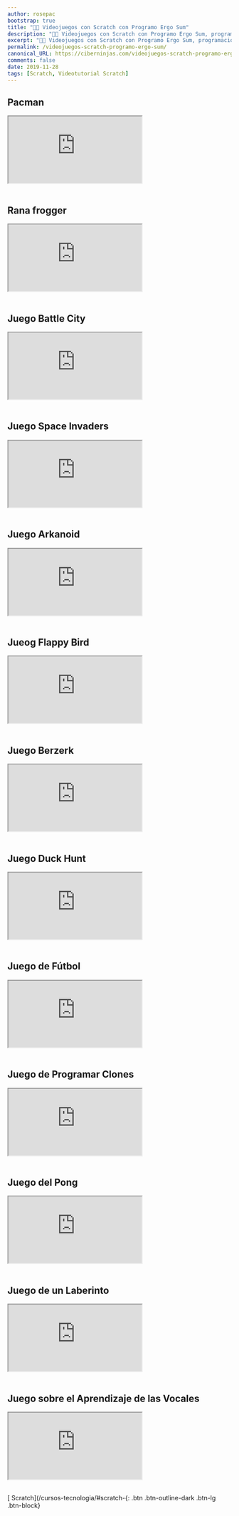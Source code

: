 ```yaml
---
author: rosepac
bootstrap: true
title: "👩‍🏫 Videojuegos con Scratch con Programo Ergo Sum"
description: "👩‍🏫 Videojuegos con Scratch con Programo Ergo Sum, programación para niñas / niños."
excerpt: "👩‍🏫 Videojuegos con Scratch con Programo Ergo Sum, programación para niñas / niños."
permalink: /videojuegos-scratch-programo-ergo-sum/
canonical_URL: https://ciberninjas.com/videojuegos-scratch-programo-ergo-sum/
comments: false
date: 2019-11-28
tags: [Scratch, Videotutorial Scratch]
---
```


## Pacman

<div class="embed-responsive embed-responsive-16by9">
  <iframe class="embed-responsive-item" src="https://www.youtube-nocookie.com/embed/videoseries?list=PLGlS7vMgjN7XfoT1Dn1Q5X7ojrT-KfxXI" allowfullscreen></iframe>
</div><br/>

## Rana frogger

<div class="embed-responsive embed-responsive-16by9">
  <iframe class="embed-responsive-item" src="https://www.youtube-nocookie.com/embed/videoseries?list=PLGlS7vMgjN7XeoLiTeK-NYhu89FOCgBEM" allowfullscreen></iframe>
</div><br/>

## Juego Battle City

<div class="embed-responsive embed-responsive-16by9">
  <iframe class="embed-responsive-item" src="https://www.youtube-nocookie.com/embed/videoseries?list=PLGlS7vMgjN7WwNofyNJeGi_8UGx0PyqtS" allowfullscreen></iframe>
</div><br/>

## Juego Space Invaders

<div class="embed-responsive embed-responsive-16by9">
  <iframe class="embed-responsive-item" src="https://www.youtube-nocookie.com/embed/videoseries?list=PLGlS7vMgjN7V6sSFzMyakCMleo_ghzJE6" allowfullscreen></iframe>
</div><br/>

## Juego Arkanoid

<div class="embed-responsive embed-responsive-16by9">
  <iframe class="embed-responsive-item" src="https://www.youtube-nocookie.com/embed/videoseries?list=PLGlS7vMgjN7WgyZmZgSNni_2TzLKUGd8z" allowfullscreen></iframe>
</div><br/>

## Jueog Flappy Bird

<div class="embed-responsive embed-responsive-16by9">
  <iframe class="embed-responsive-item" src="https://www.youtube-nocookie.com/embed/videoseries?list=PLGlS7vMgjN7WX99atrEaSgHjJQqe_S6EY" allowfullscreen></iframe>
</div><br/>

## Juego Berzerk

<div class="embed-responsive embed-responsive-16by9">
  <iframe class="embed-responsive-item" src="https://www.youtube-nocookie.com/embed/videoseries?list=PLGlS7vMgjN7WoaidjWuGUPJYEeWvfpk1e" allowfullscreen></iframe>
</div><br/>

## Juego Duck Hunt

<div class="embed-responsive embed-responsive-16by9">
  <iframe class="embed-responsive-item" src="https://www.youtube-nocookie.com/embed/videoseries?list=PLGlS7vMgjN7WudGkT0wk-L645PydEKRPv" allowfullscreen></iframe>
</div><br/>

## Juego de Fútbol

<div class="embed-responsive embed-responsive-16by9">
  <iframe class="embed-responsive-item" src="https://www.youtube-nocookie.com/embed/videoseries?list=PLGlS7vMgjN7VkbrWRp1qnA4HiCnXoQFH9" allowfullscreen></iframe>
</div><br/>

## Juego de Programar Clones

<div class="embed-responsive embed-responsive-16by9">
  <iframe class="embed-responsive-item" src="https://www.youtube-nocookie.com/embed/videoseries?list=PLGlS7vMgjN7V5yY0DOESjybOhqK3-SvAj" allowfullscreen></iframe>
</div><br/>

## Juego del Pong

<div class="embed-responsive embed-responsive-16by9">
  <iframe class="embed-responsive-item" src="https://www.youtube-nocookie.com/embed/videoseries?list=PLGlS7vMgjN7UxgEImfjUrYNvl1f2ZHAu-" allowfullscreen></iframe>
</div><br/>

## Juego de un Laberinto

<div class="embed-responsive embed-responsive-16by9">
  <iframe class="embed-responsive-item" src="https://www.youtube-nocookie.com/embed/videoseries?list=PLGlS7vMgjN7UdOdVFSMJn8Fx8I8V243jI" allowfullscreen></iframe>
</div><br/>

## Juego sobre el Aprendizaje de las Vocales

<div class="embed-responsive embed-responsive-16by9">
  <iframe class="embed-responsive-item" src="https://www.youtube-nocookie.com/embed/videoseries?list=PLGlS7vMgjN7Vz9dtJ27utDm5U-BhR0Efb" allowfullscreen></iframe>
</div><br/>

[<i class="fas fa-paw"></i> Scratch](/cursos-tecnologia/#scratch-{: .btn .btn-outline-dark .btn-lg .btn-block}
